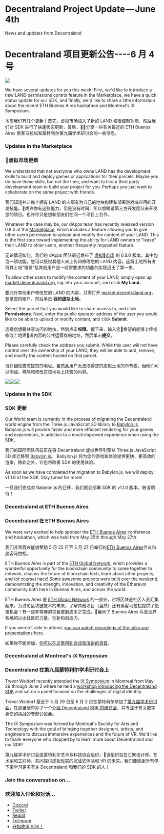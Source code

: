 # Decentraland Project Update — June 4th
News and updates from Decentraland
# Decentraland 项目更新公告----6 月 4 号 

![](https://cdn-images-1.medium.com/max/2000/1*rmdfzRiVnhN_OfgTaKdD5Q.png)

We have several updates for you this week! First, we'd like to introduce a new LAND permissions control feature in the Marketplace, we have a quick status update for our SDK, and finally, we'd like to share a little information about the recent ETH Buenos Aires hackathon and Montreal's iX Symposium.

本周我们有几个更新！首先，虚拟市场加入了新的 LAND 权限控制功能，然后我们对 SDK 进行了快速状态更新，最后，分享一些有关最近的 ETH Buenos Aires 黑客马拉松和蒙特利尔第九届学术研讨会的一些信息。

### Updates in the Marketplace

### 虚拟市场更新

We understand that not everyone who owns LAND has the development skills to build and deploy games or applications for their parcels. Maybe you do have these skills, but not the time, and want to hire a third party development team to build your project for you. Perhaps you just want to collaborate on the same project with friends.

我们知道并非每个拥有 LAND 的人都有为自己的地块构建和部署游戏或应用的开发技能。或许你有这些能力，但是没有时间，所以想聘请第三方开发团队来开发您的项目。也许你只是想和朋友们在同一个项目上合作。

Whatever the case may be, our dApps team has recently released version 0.8.0 of the [Marketplace][1], which includes a feature allowing you to give other users permission to upload and modify the content of your LAND. This is the first step toward implementing the ability for LAND owners to "lease" their LAND to other users, another frequently requested feature.

无论情况如何，我们的 dApps 团队最近发布了 [虚拟市场][1] 的 0.8.0 版本，其中包含一项功能，您可以授权其他人来上传和修改您的 LAND 内容。这将土地所有者将其土地“租赁”给其他用户这一经常要求的功能的实现迈出了第一步。

To allow other users to modify the content of your LAND, simply open up [market.decentraland.org][1], log into your account, and click **My Land.**

要允许其他用户修改您的 LAND 的内容，只需打开 [market.decentraland.org][1]，登录您的帐户，然后单击 **我的虚拟土地**。

Select the parcel that you would like to share access to, and click **Permissions**. Next, enter the public operator address of the user you would like to be able to upload or modify content, and click **Submit**.

选择您想要共享访问的地块，然后点击**权限**。接下来，输入您希望的能够上传或修改土地建设内容的公共运营商的地址，然后单击**提交**。

Please carefully check the address you submit. While this user will not have control over the ownership of your LAND, they will be able to add, remove, and modify the content hosted on that parcel.

请仔细检查您提交的地址。虽然此用户无法取得您的虚拟土地的所有权，但他们可以添加，移除和修改在该地块上托管的内容。

![][2]![][3]![][3]

### Updates in the SDK

### SDK 更新

Our World team is currently in the process of migrating the Decentraland world engine from the Three.js JavaScript 3D library to [Babylon.js][4]. Babylon.js will provide faster and more efficient rendering for your games and experiences, in addition to a much improved experience when using the SDK.

我们的国际团队目前正在将 Decentraland 虚拟世界引擎从 Three.js JavaScript 3D 库迁移到 [Babylon.js][4]。 Babylon.js 将为您的游戏和体验提供更快、更高效的渲染，除此之外，它也将改善 SDK 的使用体验。

As soon as we have completed the migration to Babylon.js, we will deploy v1.1.0 of the SDK. Stay tuned for more!

一旦我们完成对 Babylon.js 的迁移，我们就会部署 SDK 的 v1.1.0 版本。敬请期待！

### Decentraland at ETH Buenos Aires

### Decentraland 在 ETH Buenos Aires

We were very excited to help sponsor the [ETH Buenos Aires][5] conference and hackathon, which was held from May 25th through May 27th.

我们非常高兴能够赞助 5 月 25 日至 5 月 27 日举行的[ETH Buenos Aires][5]会议和黑客马拉松。

ETH Buenos Aires is part of the [ETH Global Network][6], which provides a wonderful opportunity for the blockchain community to come together to network, discuss the future of blockchain tech, learn about other projects, and (of course) hack! Some awesome projects were built over the weekend, demonstrating the strength, innovation, and creativity of the Ethereum community both here in Buenos Aires, and across the world.

ETH Buenos Aires 是 [ETH Global Network][6] 的一部分，它将区块链社区人员汇集起来，为讨论区块链技术的未来，了解其他项目（当然）还有黑客马拉松提供了绝佳机会！有一些非常棒的项目直到周末才完成，展示了 Buenos Aires 以及世界各地的以太社区的力量、创新和创造力。


If you weren't able to attend, [you can watch recordings of the talks and presentations here][7].

如果你不能参加，[你可以在这里得到会谈和演讲的录音][7]。

### Decentraland at Montreal's iX Symposium

### Decentraland 在第九届蒙特利尔学术研讨会上

Trevor Waldorf recently attended the [iX Symposium][8] in Montreal from May 29 through June 2 where he held a [workshop introducing the Decentraland SDK][9] and sat on a panel focused on the challenges of digital identity.

Trevor Waldorf 最近于 5 月 29 日至 6 月 2 日在蒙特利尔参加了[第九届学术研讨会][8]，在那里他举办了一个[介绍 Decentraland SDK 的研讨会][9]，并专注于有关数字身份的挑战的专题讨论会。

The iX Symposium was formed by Montreal's Society for Arts and Technology with the goal of bringing together designers, artists, and engineers to discuss immersive experiences and the future of VR. We'd like to thank everyone who stopped by to learn more about Decentraland and our SDK!

第九届学术研讨会由蒙特利尔艺术与科技协会组织，该组织旨在汇聚设计师，艺术家和工程师，共同探讨虚拟现实的沉浸式体验和 VR 的未来。我们要感谢所有停下来学习更多有关 Decentraland 和我们的 SDK 的人！

### Join the conversation on…

### 欢迎加入讨论和对话...

* [Discord][10]
* [Twitter][11]
* [Reddit][12]
* [Telegram][13]
* [开始使用 SDK！][14]

[1]: https://market.decentraland.org
[2]: https://cdn-images-1.medium.com/freeze/max/60/0*Fpzm96XobmyfI7oc?q=20
[3]: https://cdn-images-1.medium.com/max/1600/0*Fpzm96XobmyfI7oc
[4]: https://www.babylonjs.com/
[5]: https://ethbuenosaires.com/
[6]: https://ethglobal.co/
[7]: https://www.youtube.com/channel/UCSFiCr8d3ej_pC57E75pPew/featured
[8]: http://ix.sat.qc.ca/?language=en
[9]: http://ix.sat.qc.ca/node/997?language=en
[10]: https://discordapp.com/invite/9EcuFgC
[11]: https://twitter.com/decentraland
[12]: https://www.reddit.com/r/decentraland/
[13]: https://t.me/decentralandTG
[14]: https://developers.decentraland.org/


